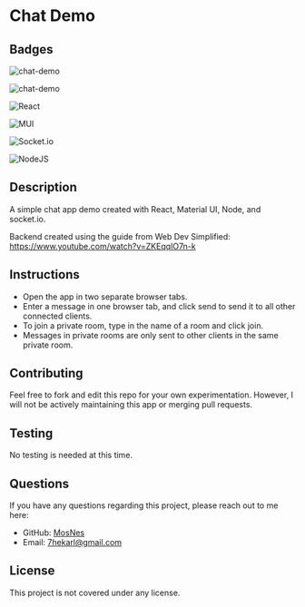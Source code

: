 # Chat Demo

## Badges
  
  ![chat-demo](https://img.shields.io/github/languages/top/MosNes/chat-demo)

  ![chat-demo](https://img.shields.io/github/languages/count/MosNes/chat-demo)

  ![React](https://img.shields.io/badge/react-%2320232a.svg?style=for-the-badge&logo=react&logoColor=%2361DAFB)

  ![MUI](https://img.shields.io/badge/MUI-%230081CB.svg?style=for-the-badge&logo=mui&logoColor=white)

  ![Socket.io](https://img.shields.io/badge/Socket.io-black?style=for-the-badge&logo=socket.io&badgeColor=010101)

  ![NodeJS](https://img.shields.io/badge/node.js-6DA55F?style=for-the-badge&logo=node.js&logoColor=white)

## Description  
A simple chat app demo created with React, Material UI, Node, and socket.io.

Backend created using the guide from Web Dev Simplified: https://www.youtube.com/watch?v=ZKEqqIO7n-k

[Deployed App]:(https://mosnes-chat-demo-3311766bf952.herokuapp.com/)

## Instructions
- Open the app in two separate browser tabs.
- Enter a message in one browser tab, and click send to send it to all other connected clients.
- To join a private room, type in the name of a room and click join.
- Messages in private rooms are only sent to other clients in the same private room.

## Contributing

Feel free to fork and edit this repo for your own experimentation. However, I will not be actively maintaining this app or merging pull requests.

## Testing

No testing is needed at this time.


## Questions

If you have any questions regarding this project, please reach out to me here:

- GitHub: [MosNes](https://github.com/MosNes)
- Email: 7hekarl@gmail.com

## License

This project is not covered under any license.

